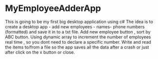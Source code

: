 # MyEmployeeAdderApp

This is going to be my first big desktop application using c#
The idea is to create a desktop app - add new employees - names- phone numbers (formatted) and save it in to a txt file. 
Add new employee button , sort by ABC button. 
Using dynamic array to increment the number of employees real time , so you dont need to declare a specific number. 
Write and read the items to/from a file so the app saves all the data after a crash or just after click on the x button or close. 
